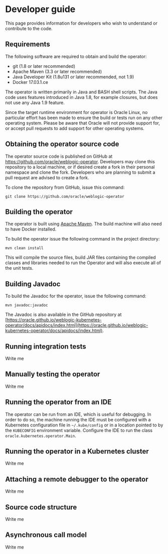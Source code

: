 # Developer guide

This page provides information for developers who wish to understand or contribute to the code.

## Requirements

The following software are required to obtain and build the operator:

*	git (1.8 or later recommended)
*	Apache Maven (3.3 or later recommended)
*	Java Developer Kit (1.8u131 or later recommended, not 1.9)
*	Docker 17.03.1.ce

The operator is written primarily in Java and BASH shell scripts.  The Java code uses features introduced in Java 1.8, for example closures, but does not use any Java 1.9 feature.

Since the target runtime environment for operator is Oracle Linux, no particular effort has been made to ensure the build or tests run on any other operating system.  Please be aware that Oracle will not provide support for, or accept pull requests to add support for other operating systems.

## Obtaining the operator source code

The operator source code is published on GitHub at https://github.com/oracle/weblogic-operator.  Developers may clone this repository to a local machine, or if desired create a fork in their personal namespace and clone the fork.  Developers who are planning to submit a pull request are advised to create a fork.

To clone the repository from GitHub, issue this command:

```
git clone https://github.com/oracle/weblogic-operator
```

## Building the operator

The operator is built using [Apache Maven](http://maven.apache.org).  The build machine will also need to have Docker installed.  

To build the operator issue the following command in the project directory:

```
mvn clean install
```

This will compile the source files, build JAR files containing the compiled classes and libraries needed to run the Operator and will also execute all of the unit tests.

## Building Javadoc

To build the Javadoc for the operator, issue the following command:

```
mvn javadoc:javadoc
```

The Javadoc is also available in the GitHub repository at [https://oracle.github.io/weblogic-kubernetes-operator/docs/apidocs/index.html](https://oracle.github.io/weblogic-kubernetes-operator/docs/apidocs/index.html).

## Running integration tests

Write me

## Manually testing the operator

Write me

## Running the operator from an IDE

The operator can be run from an IDE, which is useful for debugging.  In order to do so, the machine running the IDE must be configured with a Kubernetes configuration file in `~/.kube/config` or in a location pointed to by the `KUBECONFIG` environment variable.
Configure the IDE to run the class `oracle.kubernetes.operator.Main`.

## Running the operator in a Kubernetes cluster

Write me

## Attaching a remote debugger to the operator

Write me

## Source code structure

Write me

## Asynchronous call model

Write me

